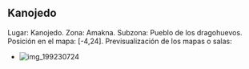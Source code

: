 ## Kanojedo
Lugar: Kanojedo.
Zona: Amakna.
Subzona: Pueblo de los dragohuevos.
Posición en el mapa: [-4,24].
Previsualización de los mapas o salas:
- ![img_199230724](https://media.discordapp.net/attachments/1115311447145193482/1115346148585132133/199230724.jpg)